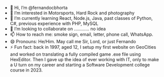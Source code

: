 - 👋 Hi, I’m @fernandocbhorta
- 👀 I’m interested in Motorsports, Hard Rock and photography
- 🌱 I’m currently learning React, Node.js, Java, past classes of Python, C#, previous experience with PHP, MySQL
- 💞️ I’m looking to collaborate on ............ no idea
- 📫 How to reach me: smoke sign, email, letter, phone call, WhatsApp.
- 😄 Pronouns: He/Him. May call me Sir, Lord, or just Fernando
- ⚡ Fun fact: back in 1997, aged 12, I setup my first website on GeoCities and worked on translating a fully compiled game .exe file using HexEditor. Then I gave up the idea of ever working with IT, only to make a U turn on my career and starting a Software Development college course in 2023.

<!---
fernandocbhorta/fernandocbhorta is a ✨ special ✨ repository because its `README.md` (this file) appears on your GitHub profile.
You can click the Preview link to take a look at your changes.
--->
